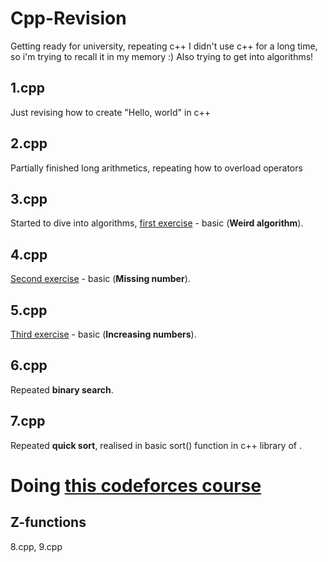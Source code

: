  # Cpp-Revision
Getting ready for university, repeating c++
I didn't use c++ for a long time, so i'm trying to recall it in my memory :)
Also trying to get into algorithms!

## 1.cpp
Just revising how to create "Hello, world" in c++
## 2.cpp
Partially finished long arithmetics, repeating how to overload operators
## 3.cpp
Started to dive into algorithms, [first exercise](https://cses.fi/problemset/task/1068/) - basic (**Weird algorithm**).
## 4.cpp
[Second exercise](https://cses.fi/problemset/task/1083) - basic (**Missing number**).
## 5.cpp
[Third exercise](https://cses.fi/problemset/task/1094/) - basic (**Increasing numbers**).
## 6.cpp
Repeated **binary search**.
## 7.cpp
Repeated **quick sort**, realised in basic sort() function in c++ library of <algorithm>.
 # Doing [this codeforces course](https://codeforces.com/edu/course/2)
 ## Z-functions
 8.cpp, 9.cpp
